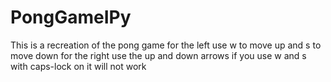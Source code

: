 # PongGameIPy

This is a recreation of the pong game for the left use w to move up and s to move down for the right use the up and down arrows if you use w and s with caps-lock on it will not work
